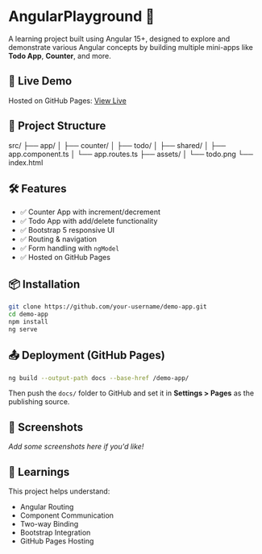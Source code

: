 
# AngularPlayground 🎯

A learning project built using Angular 15+, designed to explore and demonstrate various Angular concepts by building multiple mini-apps like **Todo App**, **Counter**, and more.

## 🚀 Live Demo

Hosted on GitHub Pages: [View Live](https://your-username.github.io/demo-app/)

## 📂 Project Structure

src/
├── app/
│   ├── counter/
│   ├── todo/
│   ├── shared/
│   ├── app.component.ts
│   └── app.routes.ts
├── assets/
│   └── todo.png
└── index.html

## 🛠️ Features

- ✅ Counter App with increment/decrement
- ✅ Todo App with add/delete functionality
- ✅ Bootstrap 5 responsive UI
- ✅ Routing & navigation
- ✅ Form handling with `ngModel`
- ✅ Hosted on GitHub Pages

## 📦 Installation

```bash
git clone https://github.com/your-username/demo-app.git
cd demo-app
npm install
ng serve
```

## 📤 Deployment (GitHub Pages)

```bash
ng build --output-path docs --base-href /demo-app/
```

Then push the `docs/` folder to GitHub and set it in **Settings > Pages** as the publishing source.

## 📸 Screenshots

_Add some screenshots here if you'd like!_

## 🧠 Learnings

This project helps understand:

- Angular Routing
- Component Communication
- Two-way Binding
- Bootstrap Integration
- GitHub Pages Hosting
